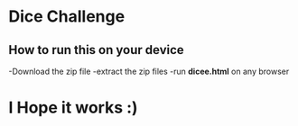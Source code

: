# Dice Challenge
## How to run this on your device
  -Download the zip file 
    -extract the zip files
      -run **dicee.html** on any browser
      
# I Hope it works :)  
      
   
